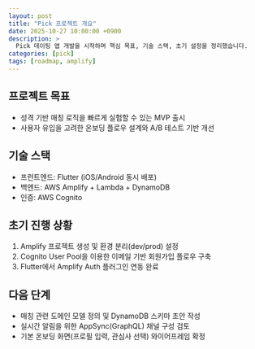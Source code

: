 ```yaml
---
layout: post
title: "Pick 프로젝트 개요"
date: 2025-10-27 10:00:00 +0900
description: >
  Pick 데이팅 앱 개발을 시작하며 핵심 목표, 기술 스택, 초기 설정을 정리했습니다.
categories: [pick]
tags: [roadmap, amplify]
---
```


## 프로젝트 목표
- 성격 기반 매칭 로직을 빠르게 실험할 수 있는 MVP 출시
- 사용자 유입을 고려한 온보딩 플로우 설계와 A/B 테스트 기반 개선

## 기술 스택
- 프런트엔드: Flutter (iOS/Android 동시 배포)
- 백엔드: AWS Amplify + Lambda + DynamoDB
- 인증: AWS Cognito

## 초기 진행 상황
1. Amplify 프로젝트 생성 및 환경 분리(dev/prod) 설정
2. Cognito User Pool을 이용한 이메일 기반 회원가입 플로우 구축
3. Flutter에서 Amplify Auth 플러그인 연동 완료

## 다음 단계
- 매칭 관련 도메인 모델 정의 및 DynamoDB 스키마 초안 작성
- 실시간 알림을 위한 AppSync(GraphQL) 채널 구성 검토
- 기본 온보딩 화면(프로필 입력, 관심사 선택) 와이어프레임 확정
